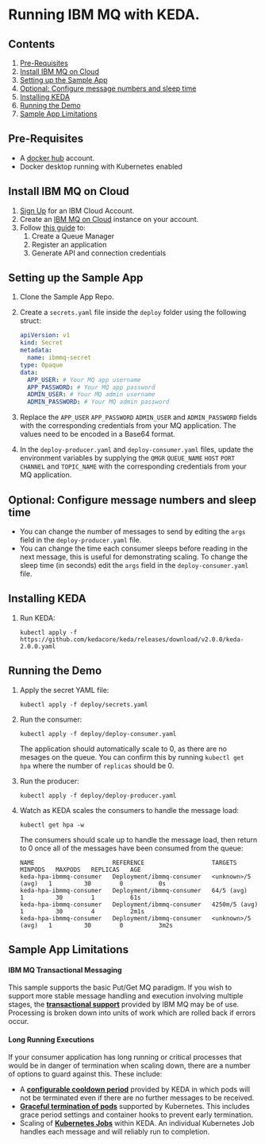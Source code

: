 
# Running IBM MQ with KEDA. 

## Contents
1.  [Pre-Requisites](#pre-requisites)
1.  [Install IBM MQ on Cloud](#install-ibm-mq-on-cloud)
1.  [Setting up the Sample App](#setting-up-the-sample-app)
1.  [Optional: Configure message numbers and sleep time](#optional-configure-message-numbers-and-sleep-time)
1.  [Installing KEDA](#installing-keda)
1.  [Running the Demo](#running-the-demo)
1.  [Sample App Limitations](#sample-app-limitations)

## Pre-Requisites
- A [docker hub](https://hub.docker.com/) account.
- Docker desktop running with Kubernetes enabled

## Install IBM MQ on Cloud
1. [Sign Up](https://cloud.ibm.com/registration) for an IBM Cloud Account.
1. Create an [IBM MQ on Cloud](https://cloud.ibm.com/catalog/services/mq?cm_sp=ibmdev-_-developer-tutorials-_-cloudreg) instance on your account.
1. Follow [this guide](https://developer.ibm.com/tutorials/mq-connect-app-queue-manager-cloud/) to:
	1. Create a Queue Manager
	1. Register an application
	1. Generate API and connection credentials

## Setting up the Sample App
1. Clone the Sample App Repo.
1. Create a `secrets.yaml` file inside the `deploy` folder using the following struct:

	```yaml
	apiVersion: v1
	kind: Secret
	metadata:
	  name: ibmmq-secret
	type: Opaque
	data:
	  APP_USER: # Your MQ app username
	  APP_PASSWORD: # Your MQ app password
	  ADMIN_USER: # Your MQ admin username
	  ADMIN_PASSWORD: # Your MQ admin password
	  ```

1. Replace the `APP_USER` `APP_PASSWORD` `ADMIN_USER` and `ADMIN_PASSWORD` fields with the corresponding credentials from your MQ application. The values need to be encoded in a Base64 format.
1. In the `deploy-producer.yaml` and `deploy-consumer.yaml` files, update the environment variables by supplying the `QMGR` `QUEUE_NAME` `HOST` `PORT` `CHANNEL` and `TOPIC_NAME` with the corresponding credentials from your MQ application.

## Optional: Configure message numbers and sleep time
- You can change the number of messages to send by editing the `args` field in the `deploy-producer.yaml` file.
- You can change the time each consumer sleeps before reading in the next message, this is useful for demonstrating scaling. To change the sleep time (in seconds) edit the `args` field in the `deploy-consumer.yaml` file.

## Installing KEDA
1. Run KEDA:
    ```
    kubectl apply -f https://github.com/kedacore/keda/releases/download/v2.0.0/keda-2.0.0.yaml
    ```
## Running the Demo
1. Apply the secret YAML file:  
	```
	kubectl apply -f deploy/secrets.yaml
	```
1. Run the consumer:  
	```
	kubectl apply -f deploy/deploy-consumer.yaml
	```
	The application should automatically scale to 0, as there are no mesages on the queue. You can confirm this by running `kubectl get hpa` where the number of `replicas` should be 0.
	
1. Run the producer:  
	```
	kubectl apply -f deploy/deploy-producer.yaml
	```
1. Watch as KEDA scales the consumers to handle the message load:
	```
	kubectl get hpa -w
	```
	The consumers should scale up to handle the message load, then return to 0 once all of the messages have been consumed from the queue:
	```
	NAME                      REFERENCE                   TARGETS             MINPODS   MAXPODS   REPLICAS   AGE
	keda-hpa-ibmmq-consumer   Deployment/ibmmq-consumer   <unknown>/5 (avg)   1         30        0          0s
	keda-hpa-ibmmq-consumer   Deployment/ibmmq-consumer   64/5 (avg)          1         30        1          61s
	keda-hpa-ibmmq-consumer   Deployment/ibmmq-consumer   4250m/5 (avg)       1         30        4          2m1s
	keda-hpa-ibmmq-consumer   Deployment/ibmmq-consumer   <unknown>/5 (avg)   1         30        0          3m2s
	```

## Sample App Limitations 

#### IBM MQ Transactional Messaging
This sample supports the basic Put/Get MQ paradigm. If you wish to support more stable message handling and execution involving multiple stages, the [**transactional support**](https://www.ibm.com/support/knowledgecenter/en/SSFKSJ_9.0.0/com.ibm.mq.pro.doc/q023310_.htm) provided by IBM MQ may be of use. Processing is broken down into units of work which are rolled back if errors occur. 

#### Long Running Executions 
If your consumer application has long running or critical processes  that would be in danger of termination when scaling down, there are a number of options to guard against this. These include:
  * A [**configurable cooldown period**](https://github.ibm.com/kazada/sample-app/blob/master/deploy/deploy-consumer.yaml#L74) provided by KEDA in which pods will not be terminated even if there are no further messages to be received. 
  * [**Graceful termination of pods**](https://kubernetes.io/docs/concepts/workloads/pods/pod-lifecycle/#pod-termination) supported by Kubernetes. This includes grace period settings and container hooks to prevent early termination.
  * Scaling of [**Kubernetes Jobs**](https://keda.sh/docs/2.0/concepts/scaling-jobs/) within KEDA. An individual Kubernetes Job handles each message and will reliably run to completion. 
